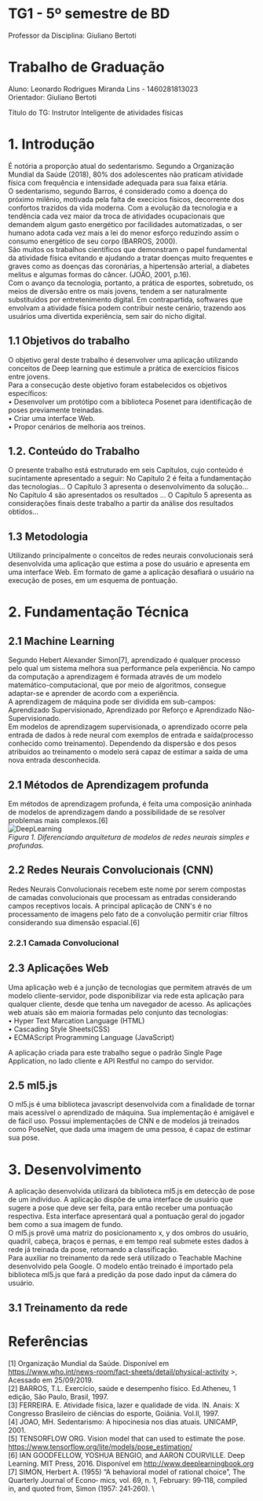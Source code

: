 # TG1 - 5º semestre de BD

 

Professor da Disciplina: Giuliano Bertoti 

 

# Trabalho de Graduação

 

Aluno: Leonardo Rodrigues Miranda Lins - 1460281813023 \
Orientador: Giuliano Bertoti

 

Título do TG: Instrutor Inteligente de atividades físicas

# 1. Introdução

 É notória a proporção atual do sedentarismo. Segundo a Organização Mundial da Saúde (2018), 80% dos adolescentes não praticam atividade física com frequência e intensidade adequada para sua faixa etária. \
 O sedentarismo, segundo Barros, é considerado como a doença do próximo milênio, motivada pela falta de execícios físicos, decorrente dos confortos trazidos da vida moderna.
 Com a evolução da tecnologia e a tendência cada vez maior da troca de atividades ocupacionais que demandem algum gasto energético por facilidades automatizadas, o ser humano adota cada vez mais a lei do menor esforço reduzindo assim o consumo energético de seu corpo (BARROS, 2000). \
 São muitos os trabalhos científicos que demonstram o papel fundamental da atividade física evitando e ajudando a tratar doenças muito frequentes e graves como as doenças das coronárias, a hipertensão arterial, a diabetes melitus e algumas formas do câncer. (JOÃO, 2001, p.16). \
 Com o avanço da tecnologia, portanto, a prática de esportes, sobretudo, os meios de diversão entre os mais jovens, tendem a ser naturalmente substituídos por entretenimento digital. Em contrapartida, softwares que envolvam a atividade física podem contribuir neste cenário, trazendo aos usuários uma divertida experiência, sem sair do nicho digital.


## 1.1 Objetivos do trabalho

O objetivo geral deste trabalho é desenvolver uma aplicação utilizando conceitos de Deep learning que estimule a prática de exercícios físicos entre jovens.
\
Para a consecução deste objetivo foram estabelecidos os objetivos específicos: \
• Desenvolver um protótipo com a biblioteca Posenet para identificação de poses previamente treinadas. \
• Criar uma interface Web. \
• Propor cenários de melhoria aos treinos. 

## 1.2. Conteúdo do Trabalho

O presente trabalho está estruturado em seis Capítulos, cujo conteúdo é sucintamente apresentado a seguir:
No Capítulo 2 é feita a fundamentação das tecnologias...
O Capítulo 3 apresenta o desenvolvimento da solução...
No Capítulo 4 são apresentados os resultados ...
O Capítulo 5 apresenta as considerações finais  deste trabalho a partir da análise dos resultados obtidos...

## 1.3 Metodologia

Utilizando principalmente o conceitos de redes neurais convolucionais será desenvolvida uma aplicação que estima a pose do usuário e apresenta em uma interface Web. Em formato de game a aplicação desafiará o usuário na execução de poses, em um esquema de pontuação.

# 2. Fundamentação Técnica


## 2.1 Machine Learning
 Segundo Hebert Alexander Simon[7], aprendizado é qualquer processo pelo qual um sistema melhora sua performance pela experiência. No campo da computação a aprendizagem é formada através de um modelo matemático-computacional, que por meio de algoritmos, consegue adaptar-se e aprender de acordo com a experiência.\
 A aprendizagem de máquina pode ser dividida em sub-campos: Aprendizado Supervisionado, Aprendizado por Reforço e Aprendizado Não-Supervisionado.\
 Em modelos de aprendizagem supervisionada, o aprendizado ocorre pela entrada de dados à rede neural com exemplos de entrada e saída(processo conhecido como treinamento). Dependendo da dispersão e dos pesos atribuidos ao treinamento o modelo será capaz de estimar a saída de uma nova entrada desconhecida.  
## 2.1 Métodos de Aprendizagem profunda
 Em métodos de aprendizagem profunda, é feita uma composição aninhada de modelos de aprendizagem dando a possibilidade de se resolver problemas mais complexos.[6] \
 ![DeepLearning](https://www.institutodeengenharia.org.br/site/wp-content/uploads/2019/04/2.png) \
     _Figura 1. Diferenciando arquitetura de modelos de redes neurais simples e profundas._ 
     
## 2.2 Redes Neurais Convolucionais (CNN)
  Redes Neurais Convolucionais recebem este nome por serem compostas de camadas convolucionais que processam as entradas considerando campos receptivos locais.  A principal aplicação de CNN's é no processamento de imagens pelo fato de a convolução permitir criar filtros considerando sua dimensão espacial.[6] 
  ### 2.2.1 Camada Convolucional
   
## 2.3 Aplicações Web
  Uma aplicação web é a junção de tecnologias que permitem através de um modelo cliente-servidor, pode disponibilizar via rede esta aplicação para qualquer cliente, desde que tenha um navegador de acesso. As aplicações web atuais são em maioria formadas pelo conjunto das tecnologias: \
  • Hyper Text Marcation Language (HTML) \
  • Cascading Style Sheets(CSS) \
  • ECMAScript Programming Language (JavaScript) 
  
  A aplicação criada para este trabalho segue o padrão Single Page Application, no lado cliente e API Restful no campo do servidor.

## 2.5 ml5.js

 O ml5.js é uma biblioteca javascript desenvolvida com a finalidade de tornar mais acessível o aprendizado de máquina. Sua implementação é amigável e de fácil uso. Possui implementações de CNN e de modelos já treinados como PoseNet, que dada uma imagem de uma pessoa, é capaz de estimar sua pose.   
 
 # 3. Desenvolvimento
 
  A aplicação desenvolvida utilizará da biblioteca ml5.js em detecção de pose de um indivíduo. A aplicação dispõe de uma interface de usuário que sugere a pose que deve ser feita, para então receber uma pontuação respectiva. Esta interface apresentará qual a pontuação geral do jogador bem como a sua imagem de fundo. \
  O ml5.js provê uma matriz do posicionamento x, y dos ombros do usuário, quadril, cabeça, braços e pernas, e em tempo real submete estes dados à rede já treinada da pose, retornando a classificação. \
  Para auxiliar no treinamento da rede será utilizado o Teachable Machine desenvolvido pela Google. O modelo então treinado é importado pela biblioteca ml5.js que fará a predição da pose dado input da câmera do usuário.
  
  ## 3.1 Treinamento da rede
   
  
# Referências

[1] Organização Mundial da Saúde. Disponível em https://www.who.int/news-room/fact-sheets/detail/physical-activity >, Acessado em 25/09/2019. \
[2] BARROS, T.L. Exercício, saúde e desempenho físico. Ed.Atheneu, 1 edição, São Paulo, Brasil, 1997. \
[3] FERREIRA. E. Atividade física, lazer e qualidade de vida. IN. Anais: X Congresso Brasileiro de ciências do esporte, Goiãnia. Vol.ll, 1997. \
[4] JOAO, MH. Sedentarismo: A hipocinesia nos dias atuais. UNICAMP, 2001. \
[5] TENSORFLOW ORG. Vision model that can used to estimate the pose. https://www.tensorflow.org/lite/models/pose_estimation/ \
[6] IAN GOODFELLOW, YOSHUA BENGIO, and AARON COURVILLE. Deep Learning. MIT Press, 2016. Disponível em http://www.deeplearningbook.org
[7] SIMON, Herbert A. (1955) “A behavioral model of rational choice”, The Quarterly Journal of Econo‑
mics, vol. 69, n. 1, February: 99‑118, compiled in, and quoted from, Simon (1957: 241‑260). \
